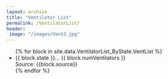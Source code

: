 ```yaml
---
layout: archive
title: "Ventilator List"
permalink: /VentilatorList/
header:
 image: "/images/Vent2.jpg"
---
```


<ul>
  {% for block in site.data.VentilatorList_ByState.VentList %}
      <li>
          {{ block.state }}...
          {{ block.numVentilators }} <br>
          Source: {{block.source}}
      </li>
  {% endfor %}
</ul>
